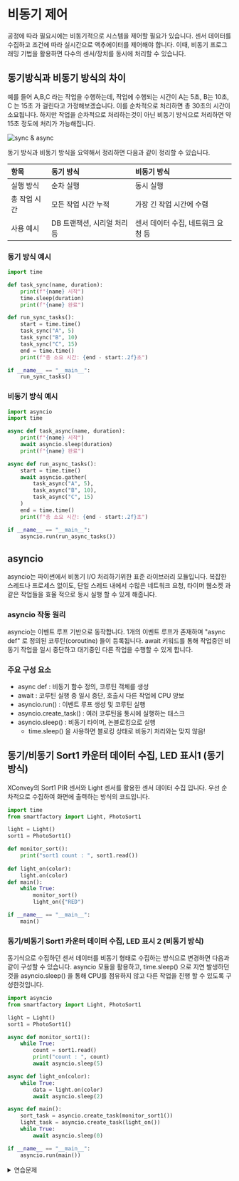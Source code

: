 # 비동기 제어 
공정에 따라 필요시에는 비동기적으로 시스템을 제어할 필요가 있습니다. 센서 데이터를 수집하고 조건에 따라 실시간으로 액추에이터를 제어해야 합니다. 이때, 비동기 프로그래밍 기법을 활용하면 다수의 센서/장치를 동시에 처리할 수 있습니다.

## 동기방식과 비동기 방식의 차이 
예를 들어 A,B,C 라는 작업을 수행하는데, 작업에 수행되는 시간이 A는 5초, B는 10초, C 는 15초 가 걸린다고 가정해보겠습니다. 이를 순차적으로 처리하면 총 30초의 시간이 소요됩니다. 하지만 작업을 순차적으로 처리하는것이 아닌 비동기 방식으로 처리하면 약 15초 정도에 처리가 가능해집니다. 

![sync & async](res/sync&async.png)

동기 방식과 비동기 방식을 요약해서 정리하면 다음과 같이 정리할 수 있습니다. 

| 항목 | 동기 방식 | 비동기 방식 |
|:-------|:------|:------|
| 실행 방식 | 순차 실행 | 동시 실행 | 
| 총 작업 시간 | 모든 작업 시간 누적 | 가장 긴 작업 시간에 수렴 | 
| 사용 예시 | DB 트랜잭션, 시리얼 처리 등 | 센서 데이터 수집, 네트워크 요청 등 | 

### 동기 방식 예시 
```python
import time

def task_sync(name, duration):
    print(f"{name} 시작")
    time.sleep(duration)
    print(f"{name} 완료")

def run_sync_tasks():
    start = time.time()
    task_sync("A", 5)
    task_sync("B", 10)
    task_sync("C", 15)
    end = time.time()
    print(f"총 소요 시간: {end - start:.2f}초")

if __name__ == "__main__":
    run_sync_tasks()
```

### 비동기 방식 예시 
```python
import asyncio
import time

async def task_async(name, duration):
    print(f"{name} 시작")
    await asyncio.sleep(duration)
    print(f"{name} 완료")

async def run_async_tasks():
    start = time.time()
    await asyncio.gather(
        task_async("A", 5),
        task_async("B", 10),
        task_async("C", 15)
    )
    end = time.time()
    print(f"총 소요 시간: {end - start:.2f}초")

if __name__ == "__main__":
    asyncio.run(run_async_tasks())
```

## asyncio 
asyncio는 파이썬에서 비동기 I/O 처리하기위한 표준 라이브러리 모듈입니다. 복잡한 스레드나 프로세스 없이도, 단일 스레드 내에서 수많은 네트워크 요청, 타이머 웹소켓 과 같은 작업들을 효율 적으로 동시 실행 할 수 있게 해줍니다. 

### asyncio 작동 원리 
asyncio는 이벤트 루프 기반으로 동작합니다. 1개의 이벤트 루프가 존재하며 "async def" 로 정의된 코루틴(coroutine) 들이 등록됩니다. await 키워드를 통해 작업중인 비동기 작업을 일시 중단하고 대기중인 다른 작업을 수행할 수 있게 합니다. 

### 주요 구성 요소 

- async def : 비동기 함수 정의, 코루틴 객체를 생성 
- await : 코루틴 실행 중 일시 중단, 호출시 다른 작업에 CPU 양보 
- asyncio.run() : 이벤트 루프 생성 및 코루틴 실행 
- asyncio.create_task() : 여러 코루틴을 통시에 실행하는 태스크 
- asyncio.sleep() : 비동기 타이머, 논블로킹으로 실행
    - time.sleep() 을 사용하면 블로킹 상태로 비동기 처리와는 맞지 않음! 

## 동기/비동기 Sort1 카운터 데이터 수집, LED 표시1 (동기 방식)

XConvey의 Sort1 PIR 센서와 Light 센서를 활용한 센서 데이터 수집 입니다. 우선 순차적으로 수집하여 화면에 출력하는 방식의 코드입니다. 

```python
import time 
from smartfactory import Light, PhotoSort1

light = Light()
sort1 = PhotoSort1()

def monitor_sort():
    print("sort1 count : ", sort1.read())
    
def light_on(color):
    light.on(color)
def main():
    while True:
        monitor_sort()
        light_on({"RED")

if __name__ == "__main__":
    main()
```

### 동기/비동기 Sort1 카운터 데이터 수집, LED 표시 2 (비동기 방식)
동기식으로 수집하던 센서 데이터를 비동기 형태로 수집하는 방식으로 변경하면 다음과 같이 구성할 수 있습니다. asyncio 모듈을 활용하고, time.sleep() 으로 지연 발생하던것을 asyncio.sleep() 을 통해 CPU를 점유하지 않고 다른 작업을 진행 할 수 있도록 구성한것입니다. 

```python
import asyncio
from smartfactory import Light, PhotoSort1

light = Light()
sort1 = PhotoSort1()

async def monitor_sort1():
    while True:
        count = sort1.read()
        print("count : ", count)
        await asyncio.sleep(5)

async def light_on(color):
    while True:
        data = light.on(color)
        await asyncio.sleep(2)

async def main():
    sort_task = asyncio.create_task(monitor_sort1())
    light_task = asyncio.create_task(light_on())
    while True:
        await asyncio.sleep(0)

if __name__ == "__main__":
    asyncio.run(main())
```


<details>
<summary>연습문제</summary>

## 센서 모니터링 및 조건제어 
다음 조건을 만족하는 프로그램을 작성해보세요 

- 센서 측정 
    - Sort2(:PIR1) 센서에서 카운트를 측정
    - Light 개체에 초록색을 출력 
- 로그 저장 
    - sensor_log.txt 파일에 비동기 형태로 시간정보를 포함하여 Sort2센서(:PIR2) 데이터 저장 

</details>
